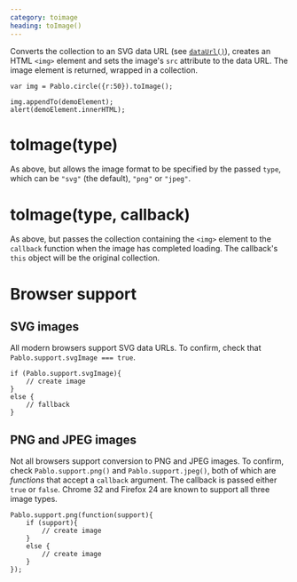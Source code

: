```yaml
---
category: toimage
heading: toImage()
---
```


Converts the collection to an SVG data URL (see [`dataUrl()`](/api/dataUrl/)), creates an HTML `<img>` element and sets the image's `src` attribute to the data URL. The image element is returned, wrapped in a collection.

    var img = Pablo.circle({r:50}).toImage();

    img.appendTo(demoElement);
    alert(demoElement.innerHTML);


# toImage(type)

As above, but allows the image format to be specified by the passed `type`, which can be `"svg"` (the default), `"png"` or `"jpeg"`.


# toImage(type, callback)

As above, but passes the collection containing the `<img>` element to the `callback` function when the image has completed loading. The callback's `this` object will be the original collection.


# Browser support

## SVG images

All modern browsers support SVG data URLs. To confirm, check that `Pablo.support.svgImage === true`.

    if (Pablo.support.svgImage){
        // create image
    }
    else {
        // fallback
    }


## PNG and JPEG images

Not all browsers support conversion to PNG and JPEG images. To confirm, check `Pablo.support.png()` and `Pablo.support.jpeg()`, both of which are _functions_ that accept a `callback` argument. The callback is passed either `true` or `false`. Chrome 32 and Firefox 24 are known to support all three image types.

    Pablo.support.png(function(support){
        if (support){
            // create image
        }
        else {
            // create image
        }
    });
